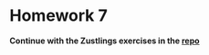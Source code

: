 # Homework 7

**Continue with the Zustlings exercises in the [repo](https://github.com/ExtropyIO/zkEVMBootcamp)**
